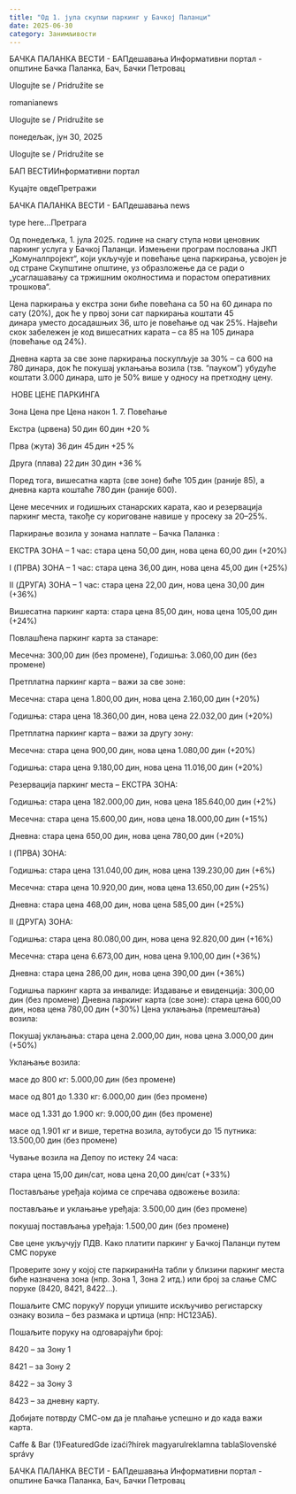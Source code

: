 ```yaml
---
title: "Од 1. јула скупљи паркинг у Бачкој Паланци"
date: 2025-06-30
category: Занимљивости
---
```


БАЧКА ПАЛАНКА ВЕСТИ - БАПдешавања Информативни портал - општине Бачка Паланка, Бач, Бачки Петровац

Ulogujte se / Pridružite se

romanianews

Ulogujte se / Pridružite se

понедељак, јун 30, 2025

Ulogujte se / Pridružite se

БАП ВЕСТИИнформативни портал

Куцајте овдеПретражи

БАЧКА ПАЛАНКА ВЕСТИ - БАПдешавања news

type here...Претрага

Од понедељка, 1. јула 2025. године на снагу ступа нови ценовник паркинг услуга у Бачкој Паланци. Измењени програм пословања ЈКП „Комуналпројект“, који укључује и повећање цена паркирања, усвојен је од стране Скупштине општине, уз образложење да се ради о „усаглашавању са тржишним околностима и порастом оперативних трошкова“.

Цена паркирања у екстра зони биће повећана са 50 на 60 динара по сату (20%), док ће у првој зони сат паркирања коштати 45 динара уместо досадашњих 36, што је повећање од чак 25%. Највећи скок забележен је код вишесатних карата – са 85 на 105 динара (повећање од 24%).


Дневна карта за све зоне паркирања поскупљује за 30% – са 600 на 780 динара, док ће покушај уклањања возила (тзв. “пауком”) убудуће коштати 3.000 динара, што је 50% више у односу на претходну цену.


️ НОВЕ ЦЕНЕ ПАРКИНГА





Зона
Цена пре
Цена након 1. 7.
Повећање




Екстра (црвена)
50 дин
60 дин
+20 %


Прва (жута)
36 дин
45 дин
+25 %


Друга (плава)
22 дин
30 дин
+36 %








Поред тога, вишесатна карта (све зоне) биће 105 дин (раније 85), а дневна карта коштаће 780 дин (раније 600).


Цене месечних и годишњих станарских карата, као и резервација паркинг места, такође су кориговане навише у просеку за 20–25%.











Паркирање возила у зонама наплате – Бачка Паланка :


ЕКСТРА ЗОНА – 1 час: стара цена 50,00 дин, нова цена 60,00 дин (+20%)


I (ПРВА) ЗОНА – 1 час: стара цена 36,00 дин, нова цена 45,00 дин (+25%)


II (ДРУГА) ЗОНА – 1 час: стара цена 22,00 дин, нова цена 30,00 дин (+36%)


Вишесатна паркинг карта: стара цена 85,00 дин, нова цена 105,00 дин (+24%)




Повлашћена паркинг карта за станаре:


Месечна: 300,00 дин (без промене), Годишња: 3.060,00 дин (без промене)


Претплатна паркинг карта – важи за све зоне:


Месечна: стара цена 1.800,00 дин, нова цена 2.160,00 дин (+20%)


Годишња: стара цена 18.360,00 дин, нова цена 22.032,00 дин (+20%)


Претплатна паркинг карта – важи за другу зону:


Месечна: стара цена 900,00 дин, нова цена 1.080,00 дин (+20%)


Годишња: стара цена 9.180,00 дин, нова цена 11.016,00 дин (+20%)


Резервација паркинг места – ЕКСТРА ЗОНА:


Годишња: стара цена 182.000,00 дин, нова цена 185.640,00 дин (+2%)


Месечна: стара цена 15.600,00 дин, нова цена 18.000,00 дин (+15%)


Дневна: стара цена 650,00 дин, нова цена 780,00 дин (+20%)


I (ПРВА) ЗОНА:


Годишња: стара цена 131.040,00 дин, нова цена 139.230,00 дин (+6%)


Месечна: стара цена 10.920,00 дин, нова цена 13.650,00 дин (+25%)


Дневна: стара цена 468,00 дин, нова цена 585,00 дин (+25%)


II (ДРУГА) ЗОНА:


Годишња: стара цена 80.080,00 дин, нова цена 92.820,00 дин (+16%)


Месечна: стара цена 6.673,00 дин, нова цена 9.100,00 дин (+36%)


Дневна: стара цена 286,00 дин, нова цена 390,00 дин (+36%)


Годишња паркинг карта за инвалиде: Издавање и евиденција: 300,00 дин (без промене)
Дневна паркинг карта (све зоне): стара цена 600,00 дин, нова цена 780,00 дин (+30%)
Цена уклањања (премештања) возила:


Покушај уклањања: стара цена 2.000,00 дин, нова цена 3.000,00 дин (+50%)


Уклањање возила:


масе до 800 кг: 5.000,00 дин (без промене)


масе од 801 до 1.330 кг: 6.000,00 дин (без промене)


масе од 1.331 до 1.900 кг: 9.000,00 дин (без промене)


масе од 1.901 кг и више, теретна возила, аутобуси до 15 путника: 13.500,00 дин (без промене)




Чување возила на Депоу по истеку 24 часа:


стара цена 15,00 дин/сат, нова цена 20,00 дин/сат (+33%)


Постављање уређаја којима се спречава одвожење возила:


постављање и уклањање уређаја: 3.500,00 дин (без промене)


покушај постављања уређаја: 1.500,00 дин (без промене)


Све цене укључују ПДВ.
Како платити паркинг у Бачкој Паланци путем СМС поруке


Проверите зону у којој сте паркираниНа табли у близини паркинг места биће назначена зона (нпр. Зона 1, Зона 2 итд.) или број за слање СМС поруке (8420, 8421, 8422…).


Пошаљите СМС порукуУ поруци упишите искључиво регистарску ознаку возила – без размака и цртица (нпр: НС123АБ).


Пошаљите поруку на одговарајући број:


8420 – за Зону 1


8421 – за Зону 2


8422 – за Зону 3


8423 – за дневну карту.




Добијате потврду СМС-ом да је плаћање успешно и до када важи карта.

Caffe & Bar (1)FeaturedGde izaći?hírek magyarulreklamna tablaSlovenské správy

БАЧКА ПАЛАНКА ВЕСТИ - БАПдешавања Информативни портал - општине Бачка Паланка, Бач, Бачки Петровац
